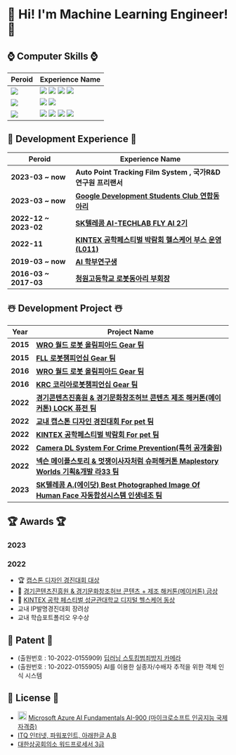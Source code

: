 # 	:lab_coat: Hi! I'm Machine Learning Engineer! :lab_coat:

## :watch: Computer Skills :watch: 
|Peroid|Experience Name|
|---|---|
|<img src="https://img.shields.io/badge/Python-9BF0E1?style=for-the-badge&logo=&logoColor=coral"/></a>|<img src="https://img.shields.io/badge/Python3-9999FF?style=for-the-badge&logo=Python&logoColor=white"/></a> <img src="https://img.shields.io/badge/Tensorflow-9999FF?style=for-the-badge&logo=TensorFlow&logoColor=white"/></a> <img src="https://img.shields.io/badge/ScikitLearn-9999FF?style=for-the-badge&logo=scikit-learn&logoColor=white"/></a> <img src="https://img.shields.io/badge/Flask-9999FF?style=for-the-badge&logo=Flask&logoColor=white"/></a>|
|<img src="https://img.shields.io/badge/Server-9BF0E1?style=for-the-badge&logo=&logoColor=coral"/></a>|<img src="https://img.shields.io/badge/Microsoft Azure-9999FF?style=for-the-badge&logo=Microsoft Azure&logoColor=white"/></a> <img src="https://img.shields.io/badge/Amazon AWS-9999FF?style=for-the-badge&logo=Amazon AWS&logoColor=white"/></a>|
|<img src="https://img.shields.io/badge/Else-9BF0E1?style=for-the-badge&logo=&logoColor=coral"/></a>|<img src="https://img.shields.io/badge/NVIDIA Jetson-9999FF?style=for-the-badge&logo=NVIDIA&logoColor=white"/></a> <img src="https://img.shields.io/badge/Ubuntu-9999FF?style=for-the-badge&logo=Ubuntu&logoColor=white"/></a> <img src="https://img.shields.io/badge/Iot-9999FF?style=for-the-badge&logo=Probot&logoColor=white"/></a> <img src="https://img.shields.io/badge/Catia V5 R20-9999FF?style=for-the-badge&logo=Dassault Systèmes&logoColor=white"/></a>|

## 🩻 Development Experience 🩻
|Peroid|Experience Name|
|---|---|
|**2023-03 ~ now**|**Auto Point Tracking Film System , 국가R&D연구원 프리랜서**|
|**2023-03 ~ now**|**[Google Development Students Club 연합동아리](https://gdsc-dju.web.app/)**|
|**2022-12 ~ 2023-02**|**[SK텔레콤 AI-TECHLAB FLY AI 2기](https://www.skttechacademy.com/)**|
|**2022-11**|**[KINTEX 공학페스티벌 박람회 헬스케어 부스 운영 (L011)](http://www.e2festa.kr/ko/work?stp=0)**|
|**2019-03 ~ now**|**[AI 학부연구생](https://github.com/chlrkdls)**|
|**2016-03 ~ 2017-03**|**[청원고등학교 로봇동아리 부회장](https://cafe.naver.com/cwrt)**|

## :snowman_with_snow: Development Project :snowman_with_snow: 
|Year|Project Name|
|---|---|
|**2015**|**[WRO 월드 로봇 올림피아드 Gear 팀](https://www.wro2022.org/)**|
|**2015**|**[FLL 로봇챔피언십 Gear 팀](https://www.firstinspires.org/robotics/fll)**|
|**2016**|**[WRO 월드 로봇 올림피아드 Gear 팀](https://www.wro2022.org/)**|
|**2016**|**[KRC 코리아로봇챔피언십 Gear 팀](http://www.fest.or.kr/119)**|
|**2022**|**[경기콘텐츠진흥원 & 경기문화창조허브 콘텐츠 제조 해커톤(메이커톤) LOCK 퓨전 팀](https://github.com/carrier1269/gyro_Bicycle_Locker.git)**|
|**2022**|**[교내 캡스톤 디자인 경진대회 For pet 팀](https://github.com/carrier1269/KINTEX_iot_cat_tower)**|
|**2022**|**[KINTEX 공학페스티벌 박람회 For pet 팀](https://user-images.githubusercontent.com/58325946/216480279-606f5f38-0ead-43e2-914e-90360d437953.png)**|
|**2022**|**[Camera DL System For Crime Prevention(특허 공개출원)](https://doi.org/10.8080/1020220155909)**|
|**2022**|**[넥슨 메이플스토리 & 멋쟁이사자처럼 슈퍼해커톤 Maplestory Worlds 기획&개발 라33 팀](https://github.com/carrier1269/Nexon_Maplestory_Hackathon)**|
|**2023**|**[SK텔레콤 A.(에이닷) Best Photographed Image Of Human Face 자동합성시스템 인생네조 팀](https://github.com/seongyonglim/GG)**|

## 🏆 Awards 🏆
### 2023
### 2022
-   :trophy: [캡스톤 디자인 경진대회 대상](https://user-images.githubusercontent.com/58325946/216479347-f95a0f88-dd0e-4f9d-8502-1a8d50efde0f.png)
-   :1st_place_medal: [경기콘텐츠진흥원 & 경기문화창조허브 콘텐츠 + 제조 해커톤(메이커톤) 금상](https://user-images.githubusercontent.com/58325946/216479407-a34fe191-8fbd-4aef-b593-10a217059d02.png)
-   :3rd_place_medal: [KINTEX 공학 페스티벌 성균관대학교 디지털 헬스케어 동상](https://user-images.githubusercontent.com/58325946/216477940-4a147f3e-c7e4-40e6-8ebc-52ff477f9ccf.png)
-   교내 IP발명경진대회 장려상
-   교내 학습포트폴리오 우수상

## :crystal_ball: Patent :crystal_ball:
- (출원번호 : 10-2022-0155909) [딥러닝 스토킹범죄방지 카메라](https://doi.org/10.8080/1020220155909)
- (출원번호 : 10-2022-0155905) AI를 이용한 실종자/수배자 추적을 위한 객체 인식 시스템 

## 🪪 License 🪪
- <img src="https://user-images.githubusercontent.com/58325946/215244321-3002313f-f77b-4eaa-93fa-00c671358149.png" width="20" height="20"> [Microsoft Azure AI Fundamentals AI-900 (마이크로소프트 인공지능 국제자격증)](https://user-images.githubusercontent.com/58325946/216269281-2ce36f4c-4784-4f96-add0-16fb41030f02.png)
- [ITQ 인터넷, 파워포인트, 아래한글 A,B](https://user-images.githubusercontent.com/58325946/216268728-c7d93277-8734-40c1-be81-ca93bf0f6f45.png)
- [대한상공회의소 워드프로세서 3급](https://user-images.githubusercontent.com/58325946/216268728-c7d93277-8734-40c1-be81-ca93bf0f6f45.png)


<!--
**carrier1269/carrier1269** is a ✨ _special_ ✨ repository because its `README.md` (this file) appears on your GitHub profile.

Here are some ideas to get you started:

- 🔭 I’m currently working on ...
- 🌱 I’m currently learning ...
- 👯 I’m looking to collaborate on ...
- 🤔 I’m looking for help with ...
- 💬 Ask me about ...
- 📫 How to reach me: ...
- 😄😄 Pronouns: ...
- ⚡ Fun fact: ... 
-->
